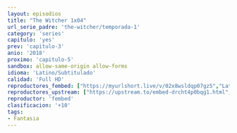 ```yaml
---
layout: episodios
title: "The Witcher 1x04"
url_serie_padre: 'the-witcher/temporada-1'
category: 'series'
capitulo: 'yes'
prev: 'capitulo-3'
anio: '2018'
proximo: 'capitulo-5'
sandbox: allow-same-origin allow-forms
idioma: 'Latino/Subtitulado'
calidad: 'Full HD'
reproductores_fembed: ["https://myurlshort.live/v/02x8wsldqp07gz5","Latino","https://animekao.xyz/v/-zpxrsp25wqwe7r","Latino","https://jplayer.club/v/l-qryinz6xlg40g","Latino","https://myurlshort.live/v/nj4prs2-rwm8dj-","Subtitulado","https://api.cuevana3.io/stream/index.php?file=ek5lbm9xYWNrS0xYMTZLa2xNbkdvY3ZTb3BtZng4TGp6ZFpobGFMUGtPUFgzSmFhbk1XTzVkblBtS1JnbEplb21KUm5ZSlRTMGViVTBxZGdsdEhPb3RqWGFHTnJrcGFqbU1LR2gzV3l3THVvd29aaVpNR21vNWlSb0tKbmhkZlUwTXlYb1hmSDFOZkpuV1JuYTVXVHE1dVpabWR5MHREbTJNS25xNlBIbnViSjFaeVg","Subtitulado","https://jplayer.club/v/l-qryinz6xqq721","Subtitulado"]
reproductores_upstream: ["https://upstream.to/embed-drcht4p0bqg1.html","Latino","https://upstream.to/embed-ggauupinc8lt.html","Subtitulado"]
reproductor: 'fembed'
clasificacion: '+10'
tags:
- Fantasia
---
```












